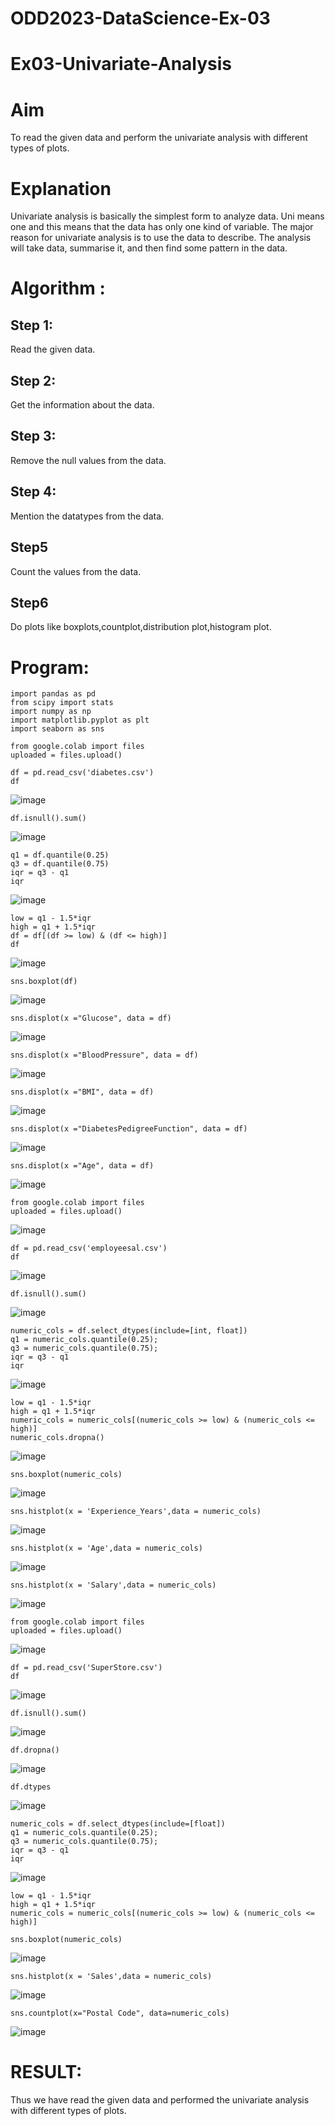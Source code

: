# ODD2023-DataScience-Ex-03
# Ex03-Univariate-Analysis
# Aim
To read the given data and perform the univariate analysis with different types of plots.

# Explanation
Univariate analysis is basically the simplest form to analyze data. Uni means one and this means that the data has only one kind of variable. The major reason for univariate analysis is to use the data to describe. The analysis will take data, summarise it, and then find some pattern in the data.

# Algorithm :
## Step 1:
Read the given data.

## Step 2:
Get the information about the data.

## Step 3:
Remove the null values from the data.

## Step 4:
Mention the datatypes from the data.

## Step5
Count the values from the data.

## Step6
Do plots like boxplots,countplot,distribution plot,histogram plot.

# Program:
```
import pandas as pd
from scipy import stats
import numpy as np
import matplotlib.pyplot as plt
import seaborn as sns
```
```
from google.colab import files
uploaded = files.upload()
```
```
df = pd.read_csv('diabetes.csv')
df
```
![image](https://github.com/Sudhar2303/ODD2023-DataScience-Ex-03/assets/133684710/6639d5b3-0247-4229-a013-5b5df2f988a9)

```
df.isnull().sum()
```
![image](https://github.com/Sudhar2303/ODD2023-DataScience-Ex-03/assets/133684710/ca821800-f2d1-4519-bfd7-6c8c47796c3e)

```
q1 = df.quantile(0.25)
q3 = df.quantile(0.75)
iqr = q3 - q1
iqr
```
![image](https://github.com/Sudhar2303/ODD2023-DataScience-Ex-03/assets/133684710/04bf6e66-7869-4df6-a93e-b024a2a94c4e)

```
low = q1 - 1.5*iqr
high = q1 + 1.5*iqr
df = df[(df >= low) & (df <= high)]
df
```
![image](https://github.com/Sudhar2303/ODD2023-DataScience-Ex-03/assets/133684710/2416c545-e7fe-4e19-8b7d-ed7c6ccfa1a7)

```
sns.boxplot(df)
```
![image](https://github.com/Sudhar2303/ODD2023-DataScience-Ex-03/assets/133684710/20060fa0-365d-4ec4-880f-83e546a79bca)

```
sns.displot(x ="Glucose", data = df)
```
![image](https://github.com/Sudhar2303/ODD2023-DataScience-Ex-03/assets/133684710/14f23a86-af73-46ef-9221-cbe66f828cb5)

```
sns.displot(x ="BloodPressure", data = df)
```
![image](https://github.com/Sudhar2303/ODD2023-DataScience-Ex-03/assets/133684710/2e431df3-8961-4411-86c8-e05195483356)

```
sns.displot(x ="BMI", data = df)
```
![image](https://github.com/Sudhar2303/ODD2023-DataScience-Ex-03/assets/133684710/a5b98b9b-7bd8-449a-aa95-f7c24d1ec0a5)

```
sns.displot(x ="DiabetesPedigreeFunction", data = df)
```
![image](https://github.com/Sudhar2303/ODD2023-DataScience-Ex-03/assets/133684710/6abac0da-18a5-4d1a-85cb-11849a535161)

```
sns.displot(x ="Age", data = df)
```
![image](https://github.com/Sudhar2303/ODD2023-DataScience-Ex-03/assets/133684710/8d78678d-05be-4cc4-a3f2-3c111aaae317)

```
from google.colab import files
uploaded = files.upload()
```

![image](https://github.com/Sudhar2303/ODD2023-DataScience-Ex-03/assets/133684710/182ad41a-320b-491e-95a9-2305360626c3)

```
df = pd.read_csv('employeesal.csv')
df
```
![image](https://github.com/Sudhar2303/ODD2023-DataScience-Ex-03/assets/133684710/e13cdff9-23b0-4b22-bdf7-d1f1416ed34e)
```
df.isnull().sum()
```
![image](https://github.com/Sudhar2303/ODD2023-DataScience-Ex-03/assets/133684710/d539ec26-cda5-44aa-81c8-e5e76abdf85c)
```
numeric_cols = df.select_dtypes(include=[int, float])
q1 = numeric_cols.quantile(0.25);
q3 = numeric_cols.quantile(0.75);
iqr = q3 - q1
iqr
```
![image](https://github.com/Sudhar2303/ODD2023-DataScience-Ex-03/assets/133684710/95e1206e-1724-4cb8-829b-b81e17461159)
```
low = q1 - 1.5*iqr
high = q1 + 1.5*iqr
numeric_cols = numeric_cols[(numeric_cols >= low) & (numeric_cols <= high)]
numeric_cols.dropna()
```
![image](https://github.com/Sudhar2303/ODD2023-DataScience-Ex-03/assets/133684710/580e9953-e738-4423-a90e-657d8ee8bbd9)
```
sns.boxplot(numeric_cols)
```
![image](https://github.com/Sudhar2303/ODD2023-DataScience-Ex-03/assets/133684710/1ee42732-7e09-483a-9146-f164e131bee3)
```
sns.histplot(x = 'Experience_Years',data = numeric_cols)
```
![image](https://github.com/Sudhar2303/ODD2023-DataScience-Ex-03/assets/133684710/0fd9857a-96d2-4521-b13f-6c596a3ded8c)
```
sns.histplot(x = 'Age',data = numeric_cols)
```
![image](https://github.com/Sudhar2303/ODD2023-DataScience-Ex-03/assets/133684710/d619d743-4e6f-4fc4-a697-f9350bf8ef33)
```
sns.histplot(x = 'Salary',data = numeric_cols)
```
![image](https://github.com/Sudhar2303/ODD2023-DataScience-Ex-03/assets/133684710/3a8a2b57-0975-445c-bda7-265d1a8e343f)
```
from google.colab import files
uploaded = files.upload()
```
![image](https://github.com/Sudhar2303/ODD2023-DataScience-Ex-03/assets/133684710/71385dd4-9cf9-4265-a907-9367fbde8433)
```
df = pd.read_csv('SuperStore.csv')
df
```
![image](https://github.com/Sudhar2303/ODD2023-DataScience-Ex-03/assets/133684710/493f94e8-af89-4ef2-85d1-d06236d7e0eb)
```
df.isnull().sum()
```
![image](https://github.com/Sudhar2303/ODD2023-DataScience-Ex-03/assets/133684710/59f287e0-b89b-4ade-acc7-ae0e8784bb69)
```
df.dropna()
```
![image](https://github.com/Sudhar2303/ODD2023-DataScience-Ex-03/assets/133684710/53da63ff-e8ca-47ef-811c-3e9ff7c8eaf8)
```
df.dtypes
```
![image](https://github.com/Sudhar2303/ODD2023-DataScience-Ex-03/assets/133684710/fc381094-6498-4715-9f43-2633825467f9)
```
numeric_cols = df.select_dtypes(include=[float])
q1 = numeric_cols.quantile(0.25);
q3 = numeric_cols.quantile(0.75);
iqr = q3 - q1
iqr
```
![image](https://github.com/Sudhar2303/ODD2023-DataScience-Ex-03/assets/133684710/52f89cf3-23d0-44b2-8510-7d3cb3448075)
```
low = q1 - 1.5*iqr
high = q1 + 1.5*iqr
numeric_cols = numeric_cols[(numeric_cols >= low) & (numeric_cols <= high)]
```
```
sns.boxplot(numeric_cols)
```
![image](https://github.com/Sudhar2303/ODD2023-DataScience-Ex-03/assets/133684710/050f5c44-7ec7-4f17-ba77-cc29823f6aa1)
```
sns.histplot(x = 'Sales',data = numeric_cols)
```
![image](https://github.com/Sudhar2303/ODD2023-DataScience-Ex-03/assets/133684710/bed3393c-427b-4fa9-a0bb-f068d558ae8a)
```
sns.countplot(x="Postal Code", data=numeric_cols)
```
![image](https://github.com/Sudhar2303/ODD2023-DataScience-Ex-03/assets/133684710/e0fc4c98-8309-43f4-a2c6-a50cf03b12b6)

# RESULT:
Thus we have read the given data and performed the univariate analysis with different types of plots.
